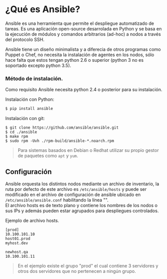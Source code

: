 # ¿Qué es Ansible?

Ansible es una herramienta que permite el despliegue automatizado de tareas. Es una aplicación open-source desarrolada en Python y se basa en la ejecución de módulos y comandos arbitrarios (ad-hoc) a nodos a través del protocolo SSH.<br>

Ansible tiene un diseño minimalista y a diferecia de otros programas como Puppet o Chef, no necesita la instalación de agentes en los nodos, sólo hace falta que estos tengan python 2.6 o superior (python 3 no es soportado excepto python 3.5).<br>


### Método de instalación.

Como requisito Ansible necesita python 2.4 o posterior para su instalación.<br>

Instalación con Python:

```python
$ pip install ansible
```


Instalación con git:

```git
$ git clone https://github.com/ansible/ansible.git
$ cd ./ansible
$ make rpm
$ sudo rpm -Uvh ./rpm-build/ansible-*.noarch.rpm
```

>Para sistemas basados en Debian o Redhat utilizar su propio gestor de paquetes como `apt` y `yum`.


## Configuración

Ansible orquesta los distintos nodos mediante un archivo de inventario, la ruta por defecto de este archivo es `/etc/ansible/hosts` y puede ser modificado en el archivo de configuración de ansible ubicado en `/etc/ansible/ansible.conf` habilitando la línea "".<br>
El archivo hosts es de texto plano y contiene los nombres de los nodos o sus IPs y además pueden estar agrupados para despliegues controlados.<br>

Ejemplo de archivo hosts.

```
[prod]
10.100.101.10
host01.prod
myhost.dev

newhost.qa
10.100.101.11
```
>En el ejemplo existe el grupo "prod" el cual contiene 3 servidores y otros dos servidores que no pertenecen a ningún grupo.

